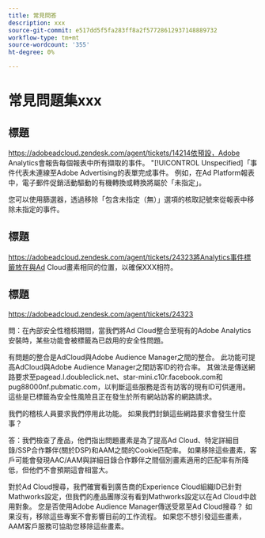 ```yaml
---
title: 常見問答
description: xxx
source-git-commit: e517dd5f5fa283ff8a2f57728612937148889732
workflow-type: tm+mt
source-wordcount: '355'
ht-degree: 0%

---
```


# 常見問題集xxx

## 標題

https://adobeadcloud.zendesk.com/agent/tickets/14214依預設，Adobe Analytics會報告每個報表中所有擷取的事件。 &quot;[!UICONTROL Unspecified]「事件代表未連線至Adobe Advertising的表單完成事件。 例如，在Ad Platform報表中，電子郵件促銷活動驅動的有機轉換或轉換將屬於「未指定」。

您可以使用篩選器，透過移除「包含未指定（無）」選項的核取記號來從報表中移除未指定的事件。 <!-- Not sure if this is in DSP or in Analytics Workspace -->

## 標題

https://adobeadcloud.zendesk.com/agent/tickets/24323將Analytics事件標籤放在與Ad Cloud畫素相同的位置，以確保XXX相符。

## 標題

https://adobeadcloud.zendesk.com/agent/tickets/24323

問：在內部安全性稽核期間，當我們將Ad Cloud整合至現有的Adobe Analytics安裝時，某些功能會被標籤為已啟用的安全性問題。

有問題的整合是AdCloud與Adobe Audience Manager之間的整合。 此功能可提高AdCloud與Adobe Audience Manager之間訪客ID的符合率。 其做法是傳送網路要求至pagead.l.doubleclick.net、star-mini.c10r.facebook.com和pug88000nf.pubmatic.com，以判斷這些服務是否有訪客的現有ID可供運用。 這些是已標籤為安全性風險且正在發生於所有網站訪客的網路請求。

我們的稽核人員要求我們停用此功能。 如果我們封鎖這些網路要求會發生什麼事？

答：我們檢查了產品，他們指出問題畫素是為了提高Ad Cloud、特定詳細目錄/SSP合作夥伴(關於DSP)和AAM之間的Cookie匹配率。  如果移除這些畫素，客戶可能會發現AAC/AAM與詳細目錄合作夥伴之間個別畫素適用的匹配率有所降低，但他們不會預期這會相當大。

對於Ad Cloud搜尋，我們確實看到廣告商的Experience Cloud組織ID已針對Mathworks設定，但我們的產品團隊沒有看到Mathworks設定以在Ad Cloud中啟用對象。 您是否使用Adobe Audience Manager傳送受眾至Ad Cloud搜尋？ 如果沒有，移除這些專案不會影響目前的工作流程。 如果您不想引發這些畫素，AAM客戶服務可協助您移除這些畫素。

